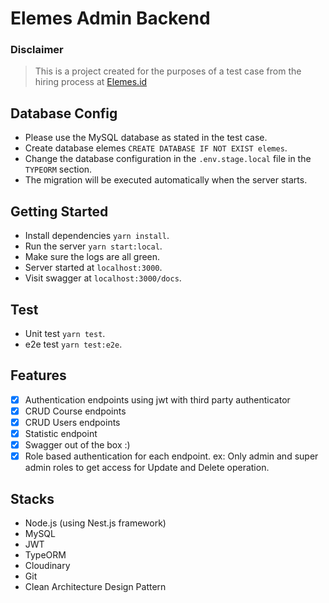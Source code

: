 # Elemes Admin Backend

### Disclaimer

> This is a project created for the purposes of a test case from the hiring process at [Elemes.id](https://elemes.id)

## Database Config

- Please use the MySQL database as stated in the test case.
- Create database elemes ```CREATE DATABASE IF NOT EXIST elemes```.
- Change the database configuration in the ```.env.stage.local``` file in the ```TYPEORM``` section.
- The migration will be executed automatically when the server starts.

## Getting Started

- Install dependencies ```yarn install```.
- Run the server ```yarn start:local```.
- Make sure the logs are all green.
- Server started at ```localhost:3000```.
- Visit swagger at ```localhost:3000/docs```.

## Test

- Unit test ```yarn test```.
- e2e test ```yarn test:e2e```.

## Features

- [x] Authentication endpoints using jwt with third party authenticator
- [x] CRUD Course endpoints
- [x] CRUD Users endpoints
- [x] Statistic endpoint
- [x] Swagger out of the box :)
- [x] Role based authentication for each endpoint. ex: Only admin and super admin roles to get access for Update and Delete operation.

## Stacks

- Node.js (using Nest.js framework)
- MySQL
- JWT
- TypeORM
- Cloudinary
- Git
- Clean Architecture Design Pattern
